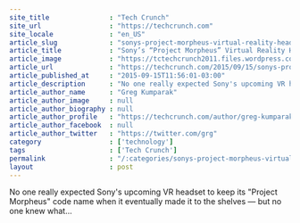 ```yaml
---
site_title               : "Tech Crunch"
site_url                 : "https://techcrunch.com"
site_locale              : "en_US"
article_slug             : "sonys-project-morpheus-virtual-reality-headset-is-now-just-playstation-vr"
article_title            : "Sony’s “Project Morpheus” Virtual Reality Headset Is Now Just “Playstation VR”"
article_image            : "https://tctechcrunch2011.files.wordpress.com/2015/09/vr.png?w=596&h=362&crop=1"
article_url              : "https://techcrunch.com/2015/09/15/sonys-project-morpheus-virtual-reality-headset-is-now-just-playstation-vr/"
article_published_at     : "2015-09-15T11:56:01-03:00"
article_description      : "No one really expected Sony's upcoming VR headset to keep its 'Project Morpheus' code name when it eventually made it to the shelves — but no one knew what..."
article_author_name      : "Greg Kumparak"
article_author_image     : null
article_author_biography : null
article_author_profile   : "https://techcrunch.com/author/greg-kumparak/"
article_author_facebook  : null
article_author_twitter   : "https://twitter.com/grg"
category                 : ['technology']
tags                     : ['Tech Crunch']
permalink                : "/:categories/sonys-project-morpheus-virtual-reality-headset-is-now-just-playstation-vr/"
layout                   : post
---
```


No one really expected Sony's upcoming VR headset to keep its "Project Morpheus" code name when it eventually made it to the shelves — but no one knew what...
